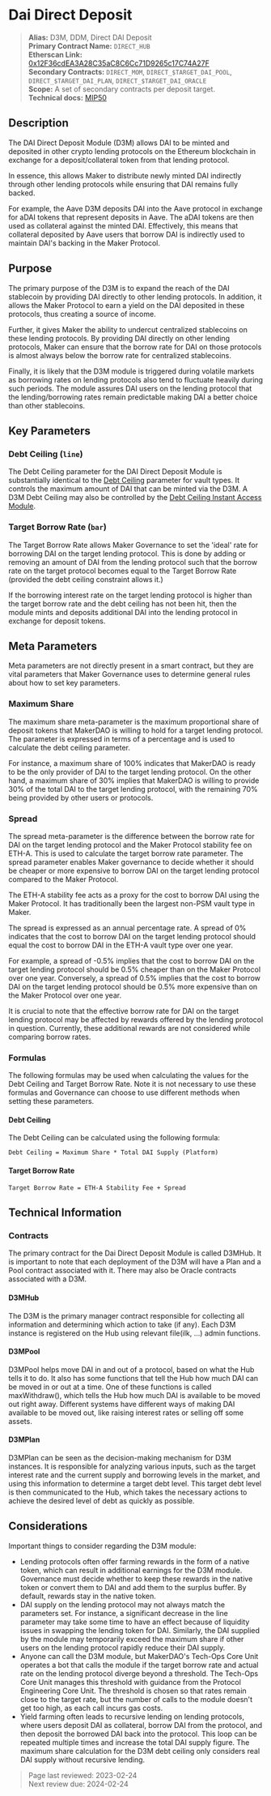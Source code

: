 # Dai Direct Deposit

>**Alias:** D3M, DDM, Direct DAI Deposit  
>**Primary Contract Name:** `DIRECT_HUB`  
>**Etherscan Link:** [0x12F36cdEA3A28C35aC8C6Cc71D9265c17C74A27F](https://etherscan.io/address/0x12f36cdea3a28c35ac8c6cc71d9265c17c74a27f)  
>**Secondary Contracts:** `DIRECT_MOM`, `DIRECT_$TARGET_DAI_POOL`, `DIRECT_$TARGET_DAI_PLAN`, `DIRECT_$TARGET_DAI_ORACLE`  
>**Scope:** A set of secondary contracts per deposit target.  
>**Technical docs:** [MIP50](https://mips.makerdao.com/mips/details/MIP50)  

## Description

The DAI Direct Deposit Module (D3M) allows DAI to be minted and deposited in other crypto lending protocols on the Ethereum blockchain in exchange for a deposit/collateral token from that lending protocol.

In essence, this allows Maker to distribute newly minted DAI indirectly through other lending protocols while ensuring that DAI remains fully backed. 

For example, the Aave D3M deposits DAI into the Aave protocol in exchange for aDAI tokens that represent deposits in Aave. The aDAI tokens are then used as collateral against the minted DAI. Effectively, this means that collateral deposited by Aave users that borrow DAI is indirectly used to maintain DAI's backing in the Maker Protocol. 

## Purpose

The primary purpose of the D3M is to expand the reach of the DAI stablecoin by providing DAI directly to other lending protocols. In addition, it allows the Maker Protocol to earn a yield on the DAI deposited in these protocols, thus creating a source of income.

Further, it gives Maker the ability to undercut centralized stablecoins on these lending protocols. By providing DAI directly on other lending protocols, Maker can ensure that the borrow rate for DAI on those protocols is almost always below the borrow rate for centralized stablecoins. 

Finally, it is likely that the D3M module is triggered during volatile markets as borrowing rates on lending protocols also tend to fluctuate heavily during such periods. The module assures DAI users on the lending protocol that the lending/borrowing rates remain predictable making DAI a better choice than other stablecoins.

## Key Parameters

### Debt Ceiling (`line`)
The Debt Ceiling parameter for the DAI Direct Deposit Module is substantially identical to the [Debt Ceiling](../parameter-index/vault-risk/param-debt-ceiling.md) parameter for vault types. It controls the maximum amount of DAI that can be minted via the D3M. A D3M Debt Ceiling may also be controlled by the [Debt Ceiling Instant Access Module](../module-index/module-dciam.md).

### Target Borrow Rate (`bar`)
The Target Borrow Rate allows Maker Governance to set the 'ideal' rate for borrowing DAI on the target lending protocol. This is done by adding or removing an amount of DAI from the lending protocol such that the borrow rate on the target protocol becomes equal to the Target Borrow Rate (provided the debt ceiling constraint allows it.) 

If the borrowing interest rate on the target lending protocol is higher than the target borrow rate and the debt ceiling has not been hit, then the module mints and deposits additional DAI into the lending protocol in exchange for deposit tokens.

## Meta Parameters

Meta parameters are not directly present in a smart contract, but they are vital parameters that Maker Governance uses to determine general rules about how to set key parameters.

### Maximum Share

The maximum share meta-parameter is the maximum proportional share of deposit tokens that MakerDAO is willing to hold for a target lending protocol. The parameter is expressed in terms of a percentage and is used to calculate the debt ceiling parameter.

For instance, a maximum share of 100% indicates that MakerDAO is ready to be the only provider of DAI to the target lending protocol. On the other hand, a maximum share of 30% implies that MakerDAO is willing to provide 30% of the total DAI to the target lending protocol, with the remaining 70% being provided by other users or protocols.

### Spread

The spread meta-parameter is the difference between the borrow rate for DAI on the target lending protocol and the Maker Protocol stability fee on ETH-A. This is used to calculate the target borrow rate parameter. The spread parameter enables Maker governance to decide whether it should be cheaper or more expensive to borrow DAI on the target lending protocol compared to the Maker Protocol.

The ETH-A stability fee acts as a proxy for the cost to borrow DAI using the Maker Protocol. It has traditionally been the largest non-PSM vault type in Maker.

The spread is expressed as an annual percentage rate. A spread of 0% indicates that the cost to borrow DAI on the target lending protocol should equal the cost to borrow DAI in the ETH-A vault type over one year.

For example, a spread of -0.5% implies that the cost to borrow DAI on the target lending protocol should be 0.5% cheaper than on the Maker Protocol over one year. Conversely, a spread of 0.5% implies that the cost to borrow DAI on the target lending protocol should be 0.5% more expensive than on the Maker Protocol over one year.

It is crucial to note that the effective borrow rate for DAI on the target lending protocol may be affected by rewards offered by the lending protocol in question. Currently, these additional rewards are not considered while comparing borrow rates.

### Formulas

The following formulas may be used when calculating the values for the Debt Ceiling and Target Borrow Rate. Note it is not necessary to use these formulas and Governance can choose to use different methods when setting these parameters.

#### Debt Ceiling

The Debt Ceiling can be calculated using the following formula:

``Debt Ceiling = Maximum Share * Total DAI Supply (Platform)``

#### Target Borrow Rate

``Target Borrow Rate = ETH-A Stability Fee + Spread``

## Technical Information

### Contracts

The primary contract for the Dai Direct Deposit Module is called D3MHub. It is important to note that each deployment of the D3M will have a Plan and a Pool contract associated with it. There may also be Oracle contracts associated with a D3M.

#### D3MHub

The D3M is the primary manager contract responsible for collecting all information and determining which action to take (if any). Each D3M instance is registered on the Hub using relevant file(ilk, ...) admin functions.

#### D3MPool

D3MPool helps move DAI in and out of a protocol, based on what the Hub tells it to do. It also has some functions that tell the Hub how much DAI can be moved in or out at a time. One of these functions is called maxWithdraw(), which tells the Hub how much DAI is available to be moved out right away. Different systems have different ways of making DAI available to be moved out, like raising interest rates or selling off some assets.

#### D3MPlan

D3MPlan can be seen as the decision-making mechanism for D3M instances. It is responsible for analyzing various inputs, such as the target interest rate and the current supply and borrowing levels in the market, and using this information to determine a target debt level. This target debt level is then communicated to the Hub, which takes the necessary actions to achieve the desired level of debt as quickly as possible.

## Considerations

Important things to consider regarding the D3M module:

- Lending protocols often offer farming rewards in the form of a native token, which can result in additional earnings for the D3M module. Governance must decide whether to keep these rewards in the native token or convert them to DAI and add them to the surplus buffer. By default, rewards stay in the native token.
- DAI supply on the lending protocol may not always match the parameters set. For instance, a significant decrease in the line parameter may take some time to have an effect because of liquidity issues in swapping the lending token for DAI. Similarly, the DAI supplied by the module may temporarily exceed the maximum share if other users on the lending protocol rapidly reduce their DAI supply.
- Anyone can call the D3M module, but MakerDAO's Tech-Ops Core Unit operates a bot that calls the module if the target borrow rate and actual rate on the lending protocol diverge beyond a threshold. The Tech-Ops Core Unit manages this threshold with guidance from the Protocol Engineering Core Unit. The threshold is chosen so that rates remain close to the target rate, but the number of calls to the module doesn't get too high, as each call incurs gas costs.
- Yield farming often leads to recursive lending on lending protocols, where users deposit DAI as collateral, borrow DAI from the protocol, and then deposit the borrowed DAI back into the protocol. This loop can be repeated multiple times and increase the total DAI supply figure. The maximum share calculation for the D3M debt ceiling only considers real DAI supply without recursive lending.

>Page last reviewed: 2023-02-24  
>Next review due: 2024-02-24
